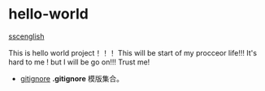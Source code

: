 # hello-world
[sscenglish](https://github.com/sscenglish)
>
This is hello world project！！！
This will be start of my procceor life!!!
It's hard to me ! but I will be go on!!! Trust me!


- [gitignore](https://github.com/github/gitignore) **.gitignore** 模版集合。
